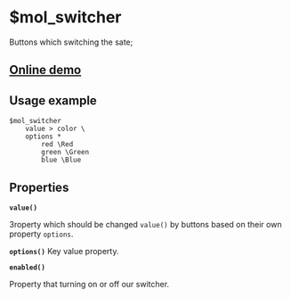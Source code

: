# $mol_switcher

Buttons which switching the sate;

## [Online demo](http://eigenmethod.github.io/mol//#demo=mol_switcher_demo)

## Usage example

```
$mol_switcher
	value > color \
	options *
		red \Red
		green \Green
		blue \Blue
```

## Properties

**`value()`**

Зroperty which should be changed `value()` by buttons based on their own property `options`.

**`options()`**
Key value property.


**`enabled()`**

Property that turning on or off our switcher.

